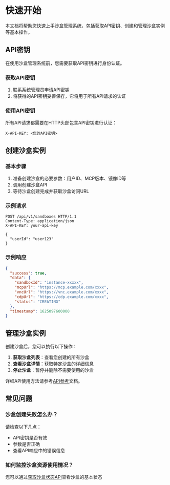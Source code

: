 # 快速开始

本文档将帮助您快速上手沙盒管理系统，包括获取API密钥、创建和管理沙盒实例等基本操作。

## API密钥

在使用沙盒管理系统前，您需要获取API密钥进行身份认证。

### 获取API密钥

1. 联系系统管理员申请API密钥
2. 将获得的API密钥妥善保存，它将用于所有API请求的认证

### 使用API密钥

所有API请求都需要在HTTP头部包含API密钥进行认证：

```
X-API-KEY: <您的API密钥>
```

## 创建沙盒实例

### 基本步骤

1. 准备创建沙盒的必要参数：用户ID、MCP版本、镜像ID等
2. 调用创建沙盒API
3. 等待沙盒创建完成并获取沙盒访问URL

### 示例请求

```http
POST /api/v1/sandboxes HTTP/1.1
Content-Type: application/json
X-API-KEY: your-api-key

{
  "userId": "user123"
}
```

### 示例响应

```json
{
  "success": true,
  "data": {
    "sandboxId": "instance-xxxxx",
    "mcpUrl": "https://mcp.example.com/xxxx",
    "vncUrl": "https://vnc.example.com/xxxx",
    "cdpUrl": "https://cdp.example.com/xxxx",
    "status": "CREATING"
  },
  "timestamp": 1625097600000
}
```

## 管理沙盒实例

创建沙盒后，您可以执行以下操作：

1. **获取沙盒列表**：查看您创建的所有沙盒
2. **查看沙盒详情**：获取特定沙盒的详细信息
3. **停止沙盒**：暂停并删除不需要使用的沙盒

详细API使用方法请参考[API参考](api-reference.md)文档。

## 常见问题

### 沙盒创建失败怎么办？

请检查以下几点：
- API密钥是否有效
- 参数是否正确
- 查看API响应中的错误信息

### 如何监控沙盒资源使用情况？

您可以通过[获取沙盒状态API](api-reference.md#get-sandbox-status)查看沙盒的基本状态